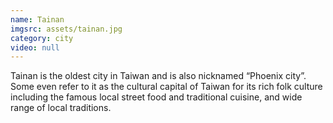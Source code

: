 ```yaml
---
name: Tainan
imgsrc: assets/tainan.jpg
category: city
video: null
---
```


Tainan is the oldest city in Taiwan and is also nicknamed “Phoenix city”. Some even refer to it as the cultural capital of Taiwan for its rich folk culture including the famous local street food and traditional cuisine, and wide range of local traditions.
